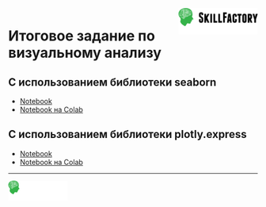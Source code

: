 
<a href="https://skillfactory.ru/">
    <img src="https://raw.githubusercontent.com/dhegl/sf_ds/64c052f95af5d042844ed56f765c2cbb566d1680/main/static/medium.svg" alt="Онлайн-школа SkillFactory" width="160px" align="right" />
</a>

# Итоговое задание по визуальному анализу


## С использованием библиотеки seaborn

+   [Notebook](churn.sb.ipynb)
+   [Notebook на Colab](https://colab.research.google.com/drive/18eb7Ucl-sdOXEmzCTdUona6YhZXeMtKH)

## С использованием библиотеки plotly.express

+   [Notebook](churn.px.ipynb)
+   [Notebook на Colab](https://colab.research.google.com/drive/1C8Qa6sxnovHI4L0T2J8DbKMQEaedw5PT)



---


<a href="https://skillfactory.ru/courses/data-science">
    <img src="https://raw.githubusercontent.com/dhegl/sf_ds/64c052f95af5d042844ed56f765c2cbb566d1680/main/static/small.svg" alt="Онлайн-школа SkillFactory Курсы по Data Science" width="120px" align="left" >
</a>
